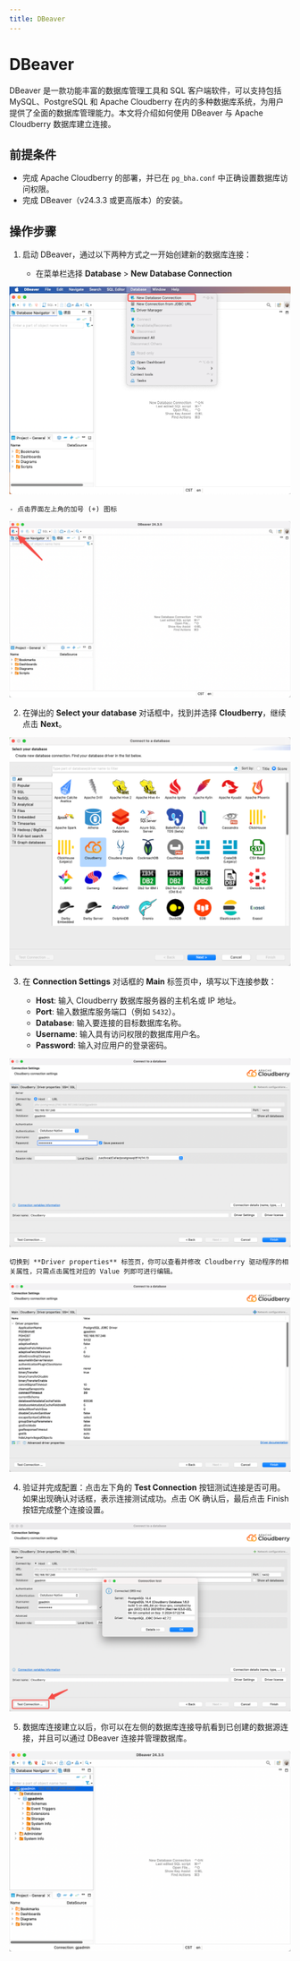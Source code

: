 ```yaml
---
title: DBeaver
---
```


# DBeaver

DBeaver 是一款功能丰富的数据库管理工具和 SQL 客户端软件，可以支持包括 MySQL、PostgreSQL 和 Apache Cloudberry 在内的多种数据库系统，为用户提供了全面的数据库管理能力。本文将介绍如何使用 DBeaver 与 Apache Cloudberry 数据库建立连接。

## 前提条件

- 完成 Apache Cloudberry 的部署，并已在 `pg_bha.conf` 中正确设置数据库访问权限。
- 完成 DBeaver（v24.3.3 或更高版本）的安装。

## 操作步骤

1. 启动 DBeaver，通过以下两种方式之一开始创建新的数据库连接：

    - 在菜单栏选择 **Database** > **New Database Connection**

![](../../media/dbeaver1.png)

    - 点击界面左上角的加号 (+) 图标

![](../../media/dbeaver2.png)

2. 在弹出的 **Select your database** 对话框中，找到并选择 **Cloudberry**，继续点击 **Next**。

![](../../media/dbeaver3.png)

3. 在 **Connection Settings** 对话框的 **Main** 标签页中，填写以下连接参数：

     - **Host**: 输入 Cloudberry 数据库服务器的主机名或 IP 地址。
     - **Port**: 输入数据库服务端口（例如 `5432`）。
     - **Database**: 输入要连接的目标数据库名称。
     - **Username**: 输入具有访问权限的数据库用户名。
     - **Password**: 输入对应用户的登录密码。

![](../../media/dbeaver4.png)

    切换到 **Driver properties** 标签页，你可以查看并修改 Cloudberry 驱动程序的相关属性，只需点击属性对应的 Value 列即可进行编辑。

![](../../media/dbeaver5.png)

4. 验证并完成配置：点击左下角的 **Test Connection** 按钮测试连接是否可用。如果出现确认对话框，表示连接测试成功。点击 OK 确认后，最后点击 Finish 按钮完成整个连接设置。

![](../../media/dbeaver6.png)

5. 数据库连接建立以后，你可以在左侧的数据库连接导航看到已创建的数据源连接，并且可以通过 DBeaver 连接并管理数据库。

![](../../media/dbeaver7.png)
